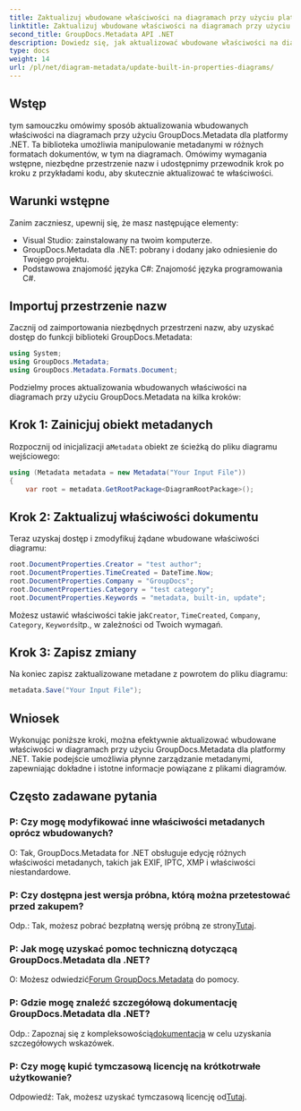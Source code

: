 ```yaml
---
title: Zaktualizuj wbudowane właściwości na diagramach przy użyciu platformy .NET
linktitle: Zaktualizuj wbudowane właściwości na diagramach przy użyciu platformy .NET
second_title: GroupDocs.Metadata API .NET
description: Dowiedz się, jak aktualizować wbudowane właściwości na diagramach przy użyciu GroupDocs.Metadata dla platformy .NET. Bezproblemowo modyfikuj metadane za pomocą przykładów kodu.
type: docs
weight: 14
url: /pl/net/diagram-metadata/update-built-in-properties-diagrams/
---
```

## Wstęp
tym samouczku omówimy sposób aktualizowania wbudowanych właściwości na diagramach przy użyciu GroupDocs.Metadata dla platformy .NET. Ta biblioteka umożliwia manipulowanie metadanymi w różnych formatach dokumentów, w tym na diagramach. Omówimy wymagania wstępne, niezbędne przestrzenie nazw i udostępnimy przewodnik krok po kroku z przykładami kodu, aby skutecznie aktualizować te właściwości.

## Warunki wstępne

Zanim zaczniesz, upewnij się, że masz następujące elementy:

- Visual Studio: zainstalowany na twoim komputerze.
- GroupDocs.Metadata dla .NET: pobrany i dodany jako odniesienie do Twojego projektu.
- Podstawowa znajomość języka C#: Znajomość języka programowania C#.

## Importuj przestrzenie nazw

Zacznij od zaimportowania niezbędnych przestrzeni nazw, aby uzyskać dostęp do funkcji biblioteki GroupDocs.Metadata:

```csharp
using System;
using GroupDocs.Metadata;
using GroupDocs.Metadata.Formats.Document;
```

Podzielmy proces aktualizowania wbudowanych właściwości na diagramach przy użyciu GroupDocs.Metadata na kilka kroków:

## Krok 1: Zainicjuj obiekt metadanych

 Rozpocznij od inicjalizacji a`Metadata` obiekt ze ścieżką do pliku diagramu wejściowego:

```csharp
using (Metadata metadata = new Metadata("Your Input File"))
{
    var root = metadata.GetRootPackage<DiagramRootPackage>();
```

## Krok 2: Zaktualizuj właściwości dokumentu

Teraz uzyskaj dostęp i zmodyfikuj żądane wbudowane właściwości diagramu:

```csharp
root.DocumentProperties.Creator = "test author";
root.DocumentProperties.TimeCreated = DateTime.Now;
root.DocumentProperties.Company = "GroupDocs";
root.DocumentProperties.Category = "test category";
root.DocumentProperties.Keywords = "metadata, built-in, update";
```

 Możesz ustawić właściwości takie jak`Creator`, `TimeCreated`, `Company`, `Category`, `Keywords`itp., w zależności od Twoich wymagań.

## Krok 3: Zapisz zmiany

Na koniec zapisz zaktualizowane metadane z powrotem do pliku diagramu:

```csharp
metadata.Save("Your Input File");
```

## Wniosek

Wykonując poniższe kroki, można efektywnie aktualizować wbudowane właściwości w diagramach przy użyciu GroupDocs.Metadata dla platformy .NET. Takie podejście umożliwia płynne zarządzanie metadanymi, zapewniając dokładne i istotne informacje powiązane z plikami diagramów.


## Często zadawane pytania

### P: Czy mogę modyfikować inne właściwości metadanych oprócz wbudowanych?
O: Tak, GroupDocs.Metadata for .NET obsługuje edycję różnych właściwości metadanych, takich jak EXIF, IPTC, XMP i właściwości niestandardowe.

### P: Czy dostępna jest wersja próbna, którą można przetestować przed zakupem?
 Odp.: Tak, możesz pobrać bezpłatną wersję próbną ze strony[Tutaj](https://releases.groupdocs.com/).

### P: Jak mogę uzyskać pomoc techniczną dotyczącą GroupDocs.Metadata dla .NET?
 O: Możesz odwiedzić[Forum GroupDocs.Metadata](https://forum.groupdocs.com/c/metadata/14) do pomocy.

### P: Gdzie mogę znaleźć szczegółową dokumentację GroupDocs.Metadata dla .NET?
 Odp.: Zapoznaj się z kompleksowością[dokumentacja](https://reference.groupdocs.com/metadata/net/) w celu uzyskania szczegółowych wskazówek.

### P: Czy mogę kupić tymczasową licencję na krótkotrwałe użytkowanie?
 Odpowiedź: Tak, możesz uzyskać tymczasową licencję od[Tutaj](https://purchase.groupdocs.com/temporary-license/).